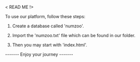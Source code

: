 < READ ME !>

To use our platform, follow these steps:

1. Create a database called 'numzoo'.

2. Import the 'numzoo.txt' file which can be found in our folder.

3. Then you may start with 'index.html'.


------- Enjoy your journey -------
